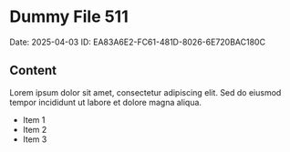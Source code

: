 # Dummy File 511

Date: 2025-04-03
ID: EA83A6E2-FC61-481D-8026-6E720BAC180C

## Content

Lorem ipsum dolor sit amet, consectetur adipiscing elit.
Sed do eiusmod tempor incididunt ut labore et dolore magna aliqua.

* Item 1
* Item 2
* Item 3
